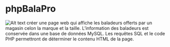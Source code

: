 phpBalaPro
==========




![Alt text](http://redabenhsain.com/images/balad.jpg)
créer une page web qui affiche les baladeurs offerts par un magasin celon la marque et la taille. L’information des baladeurs est conservée dans une base de données MySQL. Les requêtes SQL et le code PHP permettront de déterminer le contenu HTML de la page.